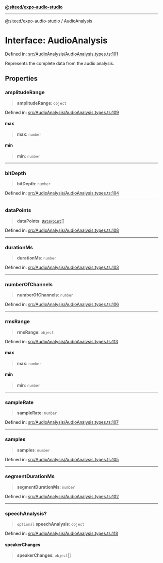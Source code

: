 [**@siteed/expo-audio-studio**](../README.md)

***

[@siteed/expo-audio-studio](../README.md) / AudioAnalysis

# Interface: AudioAnalysis

Defined in: [src/AudioAnalysis/AudioAnalysis.types.ts:101](https://github.com/deeeed/expo-audio-stream/blob/b15daef29a631eb696d5a28422f9cf32b080027e/packages/expo-audio-studio/src/AudioAnalysis/AudioAnalysis.types.ts#L101)

Represents the complete data from the audio analysis.

## Properties

### amplitudeRange

> **amplitudeRange**: `object`

Defined in: [src/AudioAnalysis/AudioAnalysis.types.ts:109](https://github.com/deeeed/expo-audio-stream/blob/b15daef29a631eb696d5a28422f9cf32b080027e/packages/expo-audio-studio/src/AudioAnalysis/AudioAnalysis.types.ts#L109)

#### max

> **max**: `number`

#### min

> **min**: `number`

***

### bitDepth

> **bitDepth**: `number`

Defined in: [src/AudioAnalysis/AudioAnalysis.types.ts:104](https://github.com/deeeed/expo-audio-stream/blob/b15daef29a631eb696d5a28422f9cf32b080027e/packages/expo-audio-studio/src/AudioAnalysis/AudioAnalysis.types.ts#L104)

***

### dataPoints

> **dataPoints**: [`DataPoint`](DataPoint.md)[]

Defined in: [src/AudioAnalysis/AudioAnalysis.types.ts:108](https://github.com/deeeed/expo-audio-stream/blob/b15daef29a631eb696d5a28422f9cf32b080027e/packages/expo-audio-studio/src/AudioAnalysis/AudioAnalysis.types.ts#L108)

***

### durationMs

> **durationMs**: `number`

Defined in: [src/AudioAnalysis/AudioAnalysis.types.ts:103](https://github.com/deeeed/expo-audio-stream/blob/b15daef29a631eb696d5a28422f9cf32b080027e/packages/expo-audio-studio/src/AudioAnalysis/AudioAnalysis.types.ts#L103)

***

### numberOfChannels

> **numberOfChannels**: `number`

Defined in: [src/AudioAnalysis/AudioAnalysis.types.ts:106](https://github.com/deeeed/expo-audio-stream/blob/b15daef29a631eb696d5a28422f9cf32b080027e/packages/expo-audio-studio/src/AudioAnalysis/AudioAnalysis.types.ts#L106)

***

### rmsRange

> **rmsRange**: `object`

Defined in: [src/AudioAnalysis/AudioAnalysis.types.ts:113](https://github.com/deeeed/expo-audio-stream/blob/b15daef29a631eb696d5a28422f9cf32b080027e/packages/expo-audio-studio/src/AudioAnalysis/AudioAnalysis.types.ts#L113)

#### max

> **max**: `number`

#### min

> **min**: `number`

***

### sampleRate

> **sampleRate**: `number`

Defined in: [src/AudioAnalysis/AudioAnalysis.types.ts:107](https://github.com/deeeed/expo-audio-stream/blob/b15daef29a631eb696d5a28422f9cf32b080027e/packages/expo-audio-studio/src/AudioAnalysis/AudioAnalysis.types.ts#L107)

***

### samples

> **samples**: `number`

Defined in: [src/AudioAnalysis/AudioAnalysis.types.ts:105](https://github.com/deeeed/expo-audio-stream/blob/b15daef29a631eb696d5a28422f9cf32b080027e/packages/expo-audio-studio/src/AudioAnalysis/AudioAnalysis.types.ts#L105)

***

### segmentDurationMs

> **segmentDurationMs**: `number`

Defined in: [src/AudioAnalysis/AudioAnalysis.types.ts:102](https://github.com/deeeed/expo-audio-stream/blob/b15daef29a631eb696d5a28422f9cf32b080027e/packages/expo-audio-studio/src/AudioAnalysis/AudioAnalysis.types.ts#L102)

***

### speechAnalysis?

> `optional` **speechAnalysis**: `object`

Defined in: [src/AudioAnalysis/AudioAnalysis.types.ts:118](https://github.com/deeeed/expo-audio-stream/blob/b15daef29a631eb696d5a28422f9cf32b080027e/packages/expo-audio-studio/src/AudioAnalysis/AudioAnalysis.types.ts#L118)

#### speakerChanges

> **speakerChanges**: `object`[]
